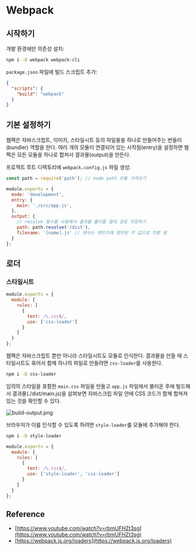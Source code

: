 # Webpack

## 시작하기

개발 환경에만 의존성 설치: 

```bash
npm i -D webpack webpack-cli 
```

`package.json` 파일에 빌드 스크립트 추가:

```json
{
  "scripts": {
    "build": "webpack"
  }
}
```

## 기본 설정하기

웹팩은 자바스크립트, 이미지, 스타일시트 등의 파일들을 하나로 만들어주는 번들러(bundler) 역할을 한다. 여러 개의 모듈이 연결되어 있는 시작점(entry)을 설정하면 웹팩은 모든 모듈을 하나로 합쳐서 결과물(output)을 만든다.

프로젝트 루트 디렉토리에 `webpack.config.js` 파일 생성:

```javascript
const path = require('path'); // node path 모듈 가져오기

module.exports = {
  mode: 'development',
  entry: {
    main: './src/app.js',
  },
  output: {
    // resolve 함수를 사용해서 결과물 폴더를 절대 경로 지정하기
    path: path.resolve('/dist'),  
    filename: '[name].js' // 변수는 엔트리에 정의된 키 값으로 치환 됨
  }
};
```

## 로더

### 스타일시트

```javascript
module.exports = {
  module: {
    rules: [
      {
        test: /\.css$/,
        use: ['css-loader']
      }
    ]
  }
};
```

웹팩은 자바스크립트 뿐만 아니라 스타일시트도 모듈로 인식한다. 결과물을 만들 때 스타일시트도 묶어서 함께 하나의 파일로 만들려면 `css-loader`를 사용한다. 

```bash
npm i -D css-loader
``` 

임의의 스타일을 포함한 `main.css` 파일을 만들고 `app.js` 파일에서 불러온 후에 빌드해서 결과물(./dist/main.js)을 살펴보면 자바스크립 파일 안에 CSS 코드가 함께 합쳐져 있는 것을 확인할 수 있다. 

![build-output.png](@assets/dev-environment/webpack/build-output.png)

브라우저가 이를 인식할 수 있도록 하려면 `style-loader`를 모듈에 추가해야 한다.

```bash
npm i -D style-loader
```

```javascript
module.exports = {
  module: {
    rules: [
      {
        test: /\.css$/,
        use: ['style-loader', 'css-loader']
      }
    ]
  }
};
```

## Reference 

- [https://www.youtube.com/watch?v=rbmUFHZt3sg](https://www.youtube.com/watch?v=rbmUFHZt3sg)
- [https://webpack.js.org/loaders](https://webpack.js.org/loaders)
